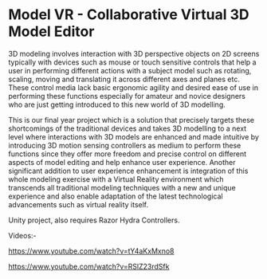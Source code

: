 # Model VR - Collaborative Virtual 3D Model Editor

3D modeling involves interaction with 3D perspective objects on 2D screens typically with devices such as mouse or touch sensitive controls that help a user in performing different actions with a subject model such as rotating, scaling, moving and translating it across different axes and planes etc. These control media lack basic ergonomic agility and desired ease of use in performing these functions especially for amateur and novice designers who are just getting introduced to this new world of 3D modelling.

This is our final year project which is a solution that precisely targets these shortcomings of the traditional devices and takes 3D modelling to a next level where interactions with 3D models are enhanced and made intuitive by introducing 3D motion sensing controllers as medium to perform these functions since they offer more freedom and precise control on different aspects of model editing and help enhance user experience. Another significant addition to user experience enhancement is integration of this whole modeling exercise with a Virtual Reality environment which transcends all traditional modeling techniques with a new and unique experience and also enable adaptation of the latest technological advancements such as virtual reality itself.

Unity project, also requires Razor Hydra Controllers.

Videos:-

https://www.youtube.com/watch?v=tY4aKxMxno8

https://www.youtube.com/watch?v=RSlZ23rdSfk
